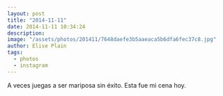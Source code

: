 ```yaml
---
layout: post
title: "2014-11-11"
date: 2014-11-11 10:34:24
description: 
image: "/assets/photos/201411/7648daefe3b5aaeaca5b6dfa6fec37c8.jpg"
author: Elise Plain
tags: 
  - photos
  - instagram
---
```


A veces juegas a ser mariposa sin éxito. Esta fue mi cena hoy.
<p></p>
